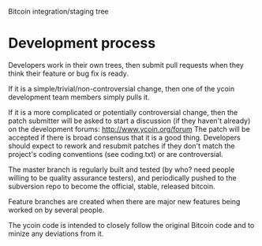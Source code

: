 Bitcoin integration/staging tree

Development process
===================

Developers work in their own trees, then submit pull requests when they think their feature or bug fix is ready.

If it is a simple/trivial/non-controversial change, then one of the ycoin development team members simply pulls it.

If it is a more complicated or potentially controversial change, then the patch submitter will be asked to start a discussion (if they haven't already) on the development forums:  http://www.ycoin.org/forum
The patch will be accepted if there is broad consensus that it is a good thing.  Developers should expect to rework and resubmit patches if they don't match the project's coding conventions (see coding.txt) or are controversial.

The master branch is regularly built and tested (by who? need people willing to be quality assurance testers), and periodically pushed to the subversion repo to become the official, stable, released bitcoin.

Feature branches are created when there are major new features being worked on by several people.

The ycoin code is intended to closely follow the original Bitcoin code and to minize any deviations from it.